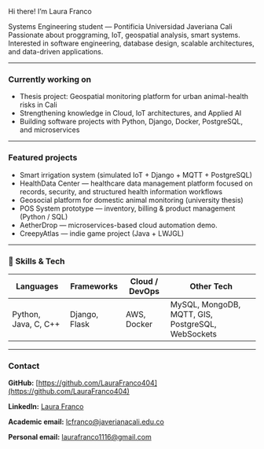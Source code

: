 Hi there! I’m Laura Franco

Systems Engineering student — Pontificia Universidad Javeriana Cali
Passionate about proggraming, IoT, geospatial analysis, smart systems.
Interested in software engineering, database design, scalable architectures, and data-driven applications.

---

### Currently working on

* Thesis project: Geospatial monitoring platform for urban animal-health risks in Cali
* Strengthening knowledge in Cloud, IoT architectures, and Applied AI
* Building software projects with Python, Django, Docker, PostgreSQL, and microservices

---

### Featured projects

* Smart irrigation system (simulated IoT + Django + MQTT + PostgreSQL)
* HealthData Center — healthcare data management platform focused on records, security, and structured health information workflows
* Geosocial platform for domestic animal monitoring (university thesis)
* POS System prototype — inventory, billing & product management (Python / SQL)
* AetherDrop — microservices-based cloud automation demo.
* CreepyAtlas — indie game project (Java + LWJGL)

---

### 🧠 Skills & Tech

| Languages    | Frameworks    | Cloud / DevOps | Other Tech                        |
| ------------ | ------------- | -------------- | --------------------------------- |
| Python, Java, C, C++ | Django, Flask | AWS, Docker    | MySQL, MongoDB, MQTT, GIS, PostgreSQL, WebSockets |

---

### Contact

**GitHub:** [https://github.com/LauraFranco404](https://github.com/LauraFranco404)

**LinkedIn:** [Laura Franco](https://www.linkedin.com/in/laura-franco-404-)

**Academic email:** [lcfranco@javerianacali.edu.co](mailto:lcfranco@javerianacali.edu.co)

**Personal email:** [laurafranco1116@gmail.com](mailto:laurafranco1116@gmail.com)
